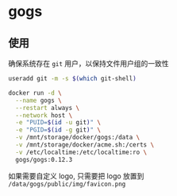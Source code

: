# gogs

## 使用

确保系统存在 `git` 用户，以保持文件用户组的一致性
```bash
useradd git -m -s $(which git-shell)

docker run -d \
  --name gogs \
  --restart always \
  --network host \
  -e "PUID=$(id -u git)" \
  -e "PGID=$(id -g git)" \
  -v /mnt/storage/docker/gogs:/data \
  -v /mnt/storage/docker/acme.sh:/certs \
  -v /etc/localtime:/etc/localtime:ro \
  gogs/gogs:0.12.3
```

如果需要自定义 logo, 只需要把 logo 放置到 `/data/gogs/public/img/favicon.png`
